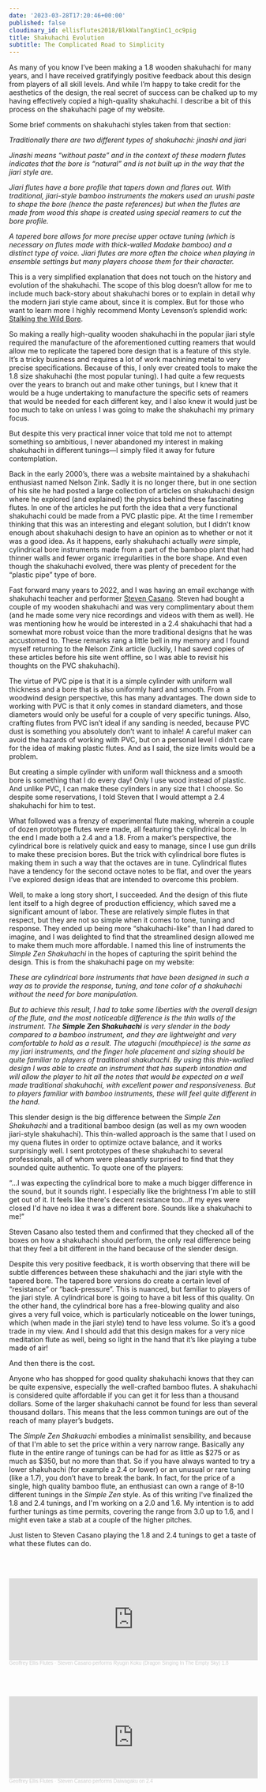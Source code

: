 ```yaml
---
date: '2023-03-28T17:20:46+00:00'
published: false
cloudinary_id: ellisflutes2018/BlkWalTangXinC1_oc9pig
title: Shakuhachi Evolution
subtitle: The Complicated Road to Simplicity
---
```


As many of you know I’ve been making a 1.8 wooden shakuhachi for many years, and I have received gratifyingly positive feedback about this design from players of all skill levels.  And while I’m happy to take credit for the aesthetics of the design, the real secret of success can be chalked up to my having effectively copied a high-quality shakuhachi.  I describe a bit of this process on the shakuhachi page of my website.

Some brief comments on shakuhachi styles taken from that section:

*Traditionally there are two different types of shakuhachi: jinashi and jiari*

*Jinashi means “without paste” and in the context of these modern flutes indicates that the bore is “natural” and is not built up in the way that the jiari style are.*

*Jiari flutes have a bore profile that tapers down and flares out. With traditional, jiari-style bamboo instruments the makers used an urushi paste to shape the bore (hence the paste references) but when the flutes are made from wood this shape is created using special reamers to cut the bore profile.*

*A tapered bore allows for more precise upper octave tuning (which is necessary on flutes made with thick-walled Madake bamboo) and a distinct type of voice. Jiari flutes are more often the choice when playing in ensemble settings but many players choose them for their character.*

This is a very simplified explanation that does not touch on the history and evolution of the shakuhachi.  The scope of this blog doesn’t allow for me to include much back-story about shakuhachi bores or to explain in detail why the modern jiari style came about, since it is complex. But for those who want to learn more I highly recommend Monty Levenson’s splendid work: [Stalking the Wild Bore](https://shakuhachi.com/CM-Levenson-WildBore.html).

So making a really high-quality wooden shakuhachi in the popular jiari style required the manufacture of the aforementioned cutting reamers that would allow me to replicate the tapered bore design that is a feature of this style.  It’s a tricky business and requires a lot of work machining metal to very precise specifications.  Because of this, I only ever created tools to make the 1.8 size shakuhachi (the most popular tuning).  I had quite a few requests over the years to branch out and make other tunings, but I knew that it would be a huge undertaking to manufacture the specific sets of reamers that would be needed for each different key, and I also knew it would just be too much to take on unless I was going to make the shakuhachi my primary focus.

But despite this very practical inner voice that told me not to attempt something so ambitious, I never abandoned my interest in making shakuhachi in different tunings—I simply filed it away for future contemplation. 

Back in the early 2000’s, there was a website maintained by a shakuhachi enthusiast named Nelson Zink.  Sadly it is no longer there, but in one section of his site he had posted a large collection of articles on shakuhachi design where he explored (and explained) the physics behind these fascinating flutes.  In one of the articles he put forth the idea that a very functional shakuhachi could be made from a PVC plastic pipe.  At the time I remember thinking that this was an interesting and elegant solution, but I didn’t know enough about shakuhachi design to have an opinion as to whether or not it was a good idea.  As it happens, early shakuhachi actually *were* simple, cylindrical bore instruments made from a part of the bamboo plant that had thinner walls and fewer organic irregularities in the bore shape.  And even though the shakuhachi evolved, there was plenty of precedent for the “plastic pipe” type of bore.

Fast forward many years to 2022, and I was having an email exchange with shakuhachi teacher and performer [Steven Casano](https://stevencasano.com/about.html).  Steven had bought a couple of my wooden shakuhachi and was very complimentary about them (and he made some very nice recordings and videos with them as well).  He was mentioning how he would be interested in a 2.4 shakuhachi that had a somewhat more robust voice than the more traditional designs that he was accustomed to.  These remarks rang a little bell in my memory and I found myself returning to the Nelson Zink article (luckily, I had saved copies of these articles before his site went offline, so I was able to revisit his thoughts on the PVC shakuhachi).

The virtue of PVC pipe is that it is a simple cylinder with uniform wall thickness and a bore that is also uniformly hard and smooth.  From a woodwind design perspective, this has many advantages.  The down side to working with PVC is that it only comes in standard diameters, and those diameters would only be useful for a couple of very specific tunings.  Also, crafting flutes from PVC isn’t ideal if any sanding is needed, because PVC dust is something you absolutely don’t want to inhale!  A careful maker can avoid the hazards of working with PVC, but on a personal level I didn’t care for the idea of making plastic flutes.  And as I said, the size limits would be a problem.

But creating a simple cylinder with uniform wall thickness and a smooth bore is something that I do every day!  Only I use wood instead of plastic.  And unlike PVC, I can make these cylinders in any size that I choose.  So despite some reservations, I told Steven that I would attempt a 2.4 shakuhachi for him to test. 

What followed was a frenzy of experimental flute making, wherein a couple of dozen prototype flutes were made, all featuring the cylindrical bore.  In the end I made both a 2.4 and a 1.8.  From a maker’s perspective, the cylindrical bore is relatively quick and easy to manage, since I use gun drills to make these precision bores.  But the trick with cylindrical bore flutes is making them in such a way that the octaves are in tune.  Cylindrical flutes have a tendency for the second octave notes to be flat, and over the years I’ve explored design ideas that are intended to overcome this problem.

Well, to make a long story short, I succeeded.  And the design of this flute lent itself to a high degree of production efficiency, which saved me a significant amount of labor.  These are relatively simple flutes in that respect, but they are not so simple when it comes to tone, tuning and response.  They ended up being more “shakuhachi-like” than I had dared to imagine, and I was delighted to find that the streamlined design allowed me to make them much more affordable.  I named this line of instruments the *Simple Zen Shakuhachi* in the hopes of capturing the spirit behind the design.  This is from the shakuhachi page on my website:

*These are cylindrical bore instruments that have been designed in such a way as to provide the response, tuning, and tone color of a shakuhachi without the need for bore manipulation.*

*But to achieve this result, I had to take some liberties with the overall design of the flute, and the most noticeable difference is the thin walls of the instrument. The **Simple Zen Shakuhachi** is very slender in the body compared to a bamboo instrument, and they are lightweight and very comfortable to hold as a result. The utaguchi (mouthpiece) is the same as my jiari instruments, and the finger hole placement and sizing should be quite familiar to players of traditional shakuhachi. By using this thin-walled design I was able to create an instrument that has superb intonation and will allow the player to hit all the notes that would be expected on a well made traditional shakuhachi, with excellent power and responsiveness. But to players familiar with bamboo instruments, these will feel quite different in the hand.*

This slender design is the big difference between the *Simple Zen Shakuhachi* and a traditional bamboo design (as well as my own wooden jiari-style shakuhachi).  This thin-walled approach is the same that I used on my quena flutes in order to optimize octave balance, and it works surprisingly well.  I sent prototypes of these shakuhachi to several professionals, all of whom were pleasantly surprised to find that they sounded quite authentic.  To quote one of the players:

“…I was expecting the cylindrical bore to make a much bigger difference in the sound, but it sounds right. I especially like the brightness I'm able to still get out of it. It feels like there's decent resistance too…If my eyes were closed I'd have no idea it was a different bore. Sounds like a shakuhachi to me!”

Steven Casano also tested them and confirmed that they checked all of the boxes on how a shakuhachi should perform, the only real difference being that they feel a bit different in the hand because of the slender design.

Despite this very positive feedback, it is worth observing that there will be subtle differences between these shakuhachi and the jiari style with the tapered bore.  The tapered bore versions do create a certain level of “resistance” or “back-pressure”.  This is nuanced, but familiar to players of the jiari style.  A cylindrical bore is going to have a bit less of this quality.  On the other hand, the cylindrical bore has a free-blowing quality and also gives a very full voice, which is particularly noticeable on the lower tunings, which (when made in the jiari style) tend to have less volume.   So it’s a good trade in my view.  And I should add that this design makes for a very nice meditation flute as well, being so light in the hand that it’s like playing a tube made of air!

And then there is the cost.

Anyone who has shopped for good quality shakuhachi knows that they can be quite expensive, especially the well-crafted bamboo flutes.  A shakuhachi is considered quite affordable if you can get it for less than a thousand dollars.  Some of the larger shakuhachi cannot be found for less than several thousand dollars.  This means that the less common tunings are out of the reach of many player’s budgets.  

The *Simple Zen Shakuachi* embodies a minimalist sensibility, and because of that I'm able to set the price within a very narrow range.  Basically any flute in the entire range of tunings can be had for as little as $275 or as much as $350, but no more than that.  So if you have always wanted to try a lower shakuhachi (for example a 2.4 or lower) or an unusual or rare tuning (like a 1.7), you don’t have to break the bank.  In fact, for the price of a single, high quality bamboo flute, an enthusiast can own a range of 8-10 different tunings in the *Simple Zen* style.  As of this writing I've finalized the 1.8 and 2.4 tunings, and I'm working on a 2.0 and 1.6.  My intention is to add further tunings as time permits, covering the range from 3.0 up to 1.6, and I might even take a stab at a couple of the higher pitches.

Just listen to Steven Casano playing the 1.8 and 2.4 tunings to get a taste of what these flutes can do.

<br/><br/>  


<iframe width="100%" height="166" scrolling="no" frameborder="no" allow="autoplay" src="https://w.soundcloud.com/player/?url=https%3A//api.soundcloud.com/tracks/1467319822&color=%23ff5500&auto_play=false&hide_related=false&show_comments=true&show_user=true&show_reposts=false&show_teaser=true"></iframe><div style="font-size: 10px; color: #cccccc;line-break: anywhere;word-break: normal;overflow: hidden;white-space: nowrap;text-overflow: ellipsis; font-family: Interstate,Lucida Grande,Lucida Sans Unicode,Lucida Sans,Garuda,Verdana,Tahoma,sans-serif;font-weight: 100;"><a href="https://soundcloud.com/earth-tone-flutes" title="Geoffrey Ellis Flutes" target="_blank" style="color: #cccccc; text-decoration: none;">Geoffrey Ellis Flutes</a> · <a href="https://soundcloud.com/earth-tone-flutes/ryugin-koku-dragon-singing-in-the-empty-sky-18" title="Steven Casano performs Ryugin Koku (Dragon Singing In The Empty Sky) 1.8" target="_blank" style="color: #cccccc; text-decoration: none;">Steven Casano performs Ryugin Koku (Dragon Singing In The Empty Sky) 1.8</a></div>

<br/><br/>  

<iframe width="100%" height="166" scrolling="no" frameborder="no" allow="autoplay" src="https://w.soundcloud.com/player/?url=https%3A//api.soundcloud.com/tracks/1471467844&color=%23ff5500&auto_play=false&hide_related=false&show_comments=true&show_user=true&show_reposts=false&show_teaser=true"></iframe><div style="font-size: 10px; color: #cccccc;line-break: anywhere;word-break: normal;overflow: hidden;white-space: nowrap;text-overflow: ellipsis; font-family: Interstate,Lucida Grande,Lucida Sans Unicode,Lucida Sans,Garuda,Verdana,Tahoma,sans-serif;font-weight: 100;"><a href="https://soundcloud.com/earth-tone-flutes" title="Geoffrey Ellis Flutes" target="_blank" style="color: #cccccc; text-decoration: none;">Geoffrey Ellis Flutes</a> · <a href="https://soundcloud.com/earth-tone-flutes/steven-casano-plays-daiwagaku-on-24" title="Steven Casano performs Daiwagaku on 2.4" target="_blank" style="color: #cccccc; text-decoration: none;">Steven Casano performs Daiwagaku on 2.4</a></div>
